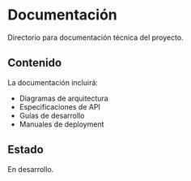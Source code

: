 # Documentación

Directorio para documentación técnica del proyecto.

## Contenido

La documentación incluirá:
- Diagramas de arquitectura
- Especificaciones de API
- Guías de desarrollo
- Manuales de deployment

## Estado

En desarrollo.
